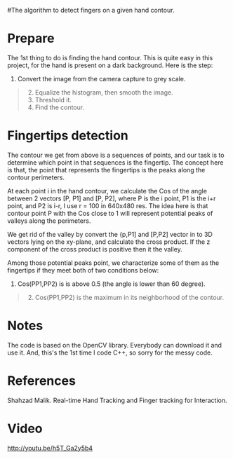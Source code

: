 #The algorithm to detect fingers on a given hand contour.

# Prepare #

The 1st thing to do is finding the hand contour. This is quite easy in this project, for the hand is present on a dark background. Here is the step:

  1. Convert the image from the camera capture to grey scale.
> 2. Equalize the histogram, then smooth the image.
> 3. Threshold it.
> 4. Find the contour.

# Fingertips detection #

The contour we get from above is a sequences of points, and our task is to determine which point in that sequences is the fingertip. The concept here is that, the point that represents the fingertips is the peaks along the contour perimeters.

At each point i in the hand contour, we calculate the Cos of the angle between 2 vectors [P, P1] and [P, P2], where P is the i point, P1 is the i+r point, and P2 is i-r, I use r = 100 in 640x480 res. The idea here is that contour point P with the Cos close to 1 will represent potential peaks of valleys along the perimeters.

We get rid of the valley by convert the {p,P1] and [P,P2] vector in to 3D vectors lying on the xy-plane, and calculate the cross product. If the z component of the cross product is positive then it the valley.

Among those potential peaks point, we characterize some of them as the fingertips if they meet both of two conditions below:

  1. Cos(PP1,PP2) is is above 0.5 (the angle is lower than 60 degree).
> 2. Cos(PP1,PP2) is the maximum in its neighborhood of the contour.

# Notes #

The code is based on the OpenCV library. Everybody can download it and use it. And, this's the 1st time I code C++, so sorry for the messy code.

# References #

Shahzad Malik. Real-time Hand Tracking and Finger tracking for Interaction.

# Video #
http://youtu.be/h5T_Ga2y5b4